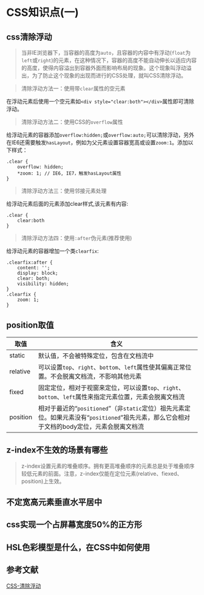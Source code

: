 # CSS知识点(一)

## css清除浮动

> 当非IE浏览器下，当容器的高度为`auto`，且容器的内容中有浮动(`float`为`left`或`right`)的元素，在这种情况下，容器的高度不能自动伸长以适应内容的高度，使得内容溢出到容器外面而影响布局的现象。这个现象叫浮动溢出，为了防止这个现象的出现而进行的CSS处理，就叫CSS清除浮动。

> 清除浮动方法一：使用带`clear`属性的空元素

在浮动元素后使用一个空元素如`<div style="clear:both"></div>`属性即可清除浮动。

> 清除浮动方法二：使用CSS的`overflow`属性

给浮动元素的容器添加`overflow:hidden;`或`overflow:auto;`可以清除浮动，另外在IE6还需要触发`hasLayout`，例如为父元素设置容器宽高或设置`zoom:1`。添加以下样式：

```
.clear {
    overflow: hidden;
    *zoom: 1; // IE6, IE7，触发hasLayout属性
}
```

> 清除浮动方法三：使用邻接元素处理

给浮动元素后面的元素添加clear样式,该元素有内容:

```
.clear {
    clear:both
}
```

> 清除浮动方法四：使用`:after`伪元素(推荐使用)

给浮动元素的容器增加一个类`clearfix`:

```
.clearfix:after {
    content: '';
    display: block;
    clear: both;
    visibility: hidden;
}
.clearfix {
    zoom: 1;
}
```

## position取值

|取值|含义|
|---|---|
|static|默认值，不会被特殊定位，包含在文档流中|
|relative|可以设置`top`、`right`、`bottom`、`left`属性使其偏离正常位置。不会脱离文档流，不影响其他元素|
|fixed|固定定位，相对于视窗来定位，可以设置`top`、`right`、`bottom`、`left`属性来指定元素位置，元素会脱离文档流|
|position|相对于最近的“`positioned`”（非`static`定位）祖先元素定位。如果元素没有“`positioned`”祖先元素，那么它会相对于文档的body定位，元素会脱离文档流|


## z-index不生效的场景有哪些 

> z-index设置元素的堆叠顺序。拥有更高堆叠顺序的元素总是处于堆叠顺序较低元素的前面。注意，z-index仅能在定位元素(relative、fiexed、position)上生效。



## 不定宽高元素垂直水平居中 

## css实现一个占屏幕宽度50%的正方形 

## HSL色彩模型是什么，在CSS中如何使用

## 参考文献

[CSS-清除浮动](https://segmentfault.com/a/1190000004865198)